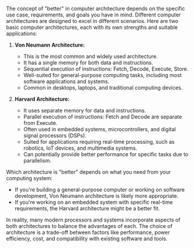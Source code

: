 The concept of "better" in computer architecture depends on the specific use case, requirements, and goals you have in mind. Different computer architectures are designed to excel in different scenarios. Here are two basic computer architectures, each with its own strengths and suitable applications:

1. **Von Neumann Architecture:**
   - This is the most common and widely used architecture.
   - It has a single memory for both data and instructions.
   - Sequential execution of instructions: Fetch, Decode, Execute, Store.
   - Well-suited for general-purpose computing tasks, including most software applications and systems.
   - Common in desktops, laptops, and traditional computing devices.

2. **Harvard Architecture:**
   - It uses separate memory for data and instructions.
   - Parallel execution of instructions: Fetch and Decode are separate from Execute.
   - Often used in embedded systems, microcontrollers, and digital signal processors (DSPs).
   - Suited for applications requiring real-time processing, such as robotics, IoT devices, and multimedia systems.
   - Can potentially provide better performance for specific tasks due to parallelism.

Which architecture is "better" depends on what you need from your computing system:

- If you're building a general-purpose computer or working on software development, Von Neumann architecture is likely more appropriate.
- If you're working on an embedded system with specific real-time requirements, the Harvard architecture might be a better fit.

In reality, many modern processors and systems incorporate aspects of both architectures to balance the advantages of each. The choice of architecture is a trade-off between factors like performance, power efficiency, cost, and compatibility with existing software and tools.
